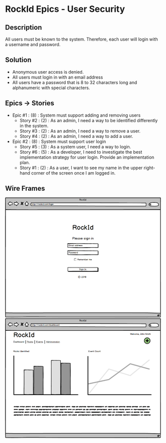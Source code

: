 # RockId Epics - User Security #

## Description ##

All users must be known to the system. Therefore, each user will login with a username and password.

## Solution ##

* Anonymous user access is denied.
* All users must login in with an email address
* All users have a password that is 8 to 32 characters long and alphanumeric with special characters.

## Epics -> Stories ##

* Epic #1 : (8) : System must support adding and removing users	
  * Story #2 : (2) : As an admin, I need a way to be identified differently in the system.
  * Story #3 : (2) : As an admin, I need a way to remove a user.
  * Story #4 : (2) : As an admin, I need a way to add a user.
* Epic #2 : (8) : System must support user login
  * Story #5 : (3) : As a system user, I need a way to login.
  * Story #6 : (5) : As a developer, I need to investigate the best implementation strategy for user login.  Provide an implementation plan.
  * Story #1 : (2) : As a user, I want to see my name in the upper right-hand corner of the screen once I am logged in.

## Wire Frames ##

![Login](https://github.com/erniep888/RockId/blob/master/Documents/wireframe-png/Login.png?raw=true)
![Dashboard](https://github.com/erniep888/RockId/blob/master/Documents/wireframe-png/Dashboard.png?raw=true)